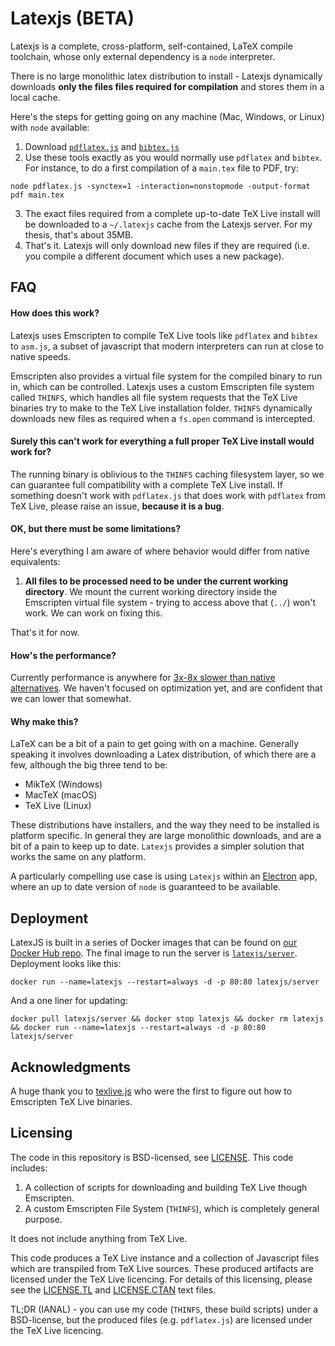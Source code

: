 # Latexjs (BETA)

Latexjs is a complete, cross-platform, self-contained, LaTeX compile toolchain, whose only external dependency is a `node` interpreter.

There is no large monolithic latex distribution to install - Latexjs dynamically downloads **only the files files required for compilation** and stores them in a local cache.

Here's the steps for getting going on any machine (Mac, Windows, or Linux) with `node` available:

1. Download [`pdflatex.js`](http://texlive.latexjs.org/apps/pdflatex.js) and [`bibtex.js`](http://texlive.latexjs.org/apps/bibtex.js)
2. Use these tools exactly as you would normally use `pdflatex` and `bibtex`. For instance, to do a first compilation of a `main.tex` file to PDF, try:
```
node pdflatex.js -synctex=1 -interaction=nonstopmode -output-format pdf main.tex
```
3. The exact files required from a complete up-to-date TeX Live install will be downloaded to a `~/.latexjs` cache from the Latexjs server. For my thesis, that's about 35MB.
4. That's it. Latexjs will only download new files if they are required (i.e. you compile a different document which uses a new package).

## FAQ

#### How does this work?

Latexjs uses Emscripten to compile TeX Live tools like `pdflatex` and `bibtex` to `asm.js`, a subset of javascript that modern interpreters can run at close to native speeds. 

Emscripten also provides a virtual file system for the compiled binary to run in, which can be controlled. Latexjs uses a custom Emscripten file system called `THINFS`, which handles all file system requests that the TeX Live binaries try to make to the TeX Live installation folder. `THINFS` dynamically downloads new files as required when a `fs.open` command is intercepted.

#### Surely this can't work for everything a full proper TeX Live install would work for?

The running binary is oblivious to the `THINFS` caching filesystem layer, so we can guarantee full compatibility with a complete TeX Live install. If something doesn't work with `pdflatex.js` that does work with `pdflatex` from TeX Live, please raise an issue, **because it is a bug**.

#### OK, but there must be some limitations?

Here's everything I am aware of where behavior would differ from native equivalents:

1. **All files to be processed need to be under the current working directory**. We mount the current working directory inside the Emscripten virtual file system - trying to access above that (`../`) won't work. We can work on fixing this.

That's it for now.

#### How's the performance?

Currently performance is anywhere for [3x-8x slower than native alternatives](./PERFORMANCE.md).
We haven't focused on optimization yet, and are confident that we can lower that somewhat.

#### Why make this?

LaTeX can be a bit of a pain to get going with on a machine. Generally speaking it involves downloading a Latex distribution, of which there are a few, although the big three tend to be:

- MikTeX (Windows)
- MacTeX (macOS)
- TeX Live (Linux)

These distributions have installers, and the way they need to be installed is platform specific. In general they are large monolithic downloads, and are a bit of a pain to keep up to date. `Latexjs` provides a simpler solution that works the same on any platform.

A particularly compelling use case is using `Latexjs` within an [Electron](https://electron.atom.io/) app, where an up to date version of `node` is guaranteed to be available.


## Deployment

LatexJS is built in a series of Docker images that can be found on [our Docker Hub repo](https://hub.docker.com/r/latexjs/). The final image to run the server is [`latexjs/server`](https://hub.docker.com/r/latexjs/server/). Deployment looks like this:
```
docker run --name=latexjs --restart=always -d -p 80:80 latexjs/server
```
And a one liner for updating:
```
docker pull latexjs/server && docker stop latexjs && docker rm latexjs && docker run --name=latexjs --restart=always -d -p 80:80 latexjs/server
```


## Acknowledgments

A huge thank you to [texlive.js](https://github.com/manuels/texlive.js) who were the first to figure out how to Emscripten TeX Live binaries.

## Licensing

The code in this repository is BSD-licensed, see [LICENSE](./LICENSE). This code includes:

1. A collection of scripts for downloading and building TeX Live though Emscripten.
2. A custom Emscripten File System (`THINFS`), which is completely general purpose.

It does not include anything from TeX Live.

This code produces a TeX Live instance and a collection of Javascript files which are transpiled from TeX Live sources. These produced artifacts are licensed under the TeX Live licencing.
For details of this licensing, please see the [LICENSE.TL](http://texlive.latexjs.org/texlive/LICENSE.TL) and [LICENSE.CTAN](http://texlive.latexjs.org/texlive/LICENSE.CTAN) text files.

TL;DR (IANAL) - you can use my code (`THINFS`, these build scripts) under a BSD-license, but the produced files (e.g. `pdflatex.js`) are licensed under the TeX Live licencing.
